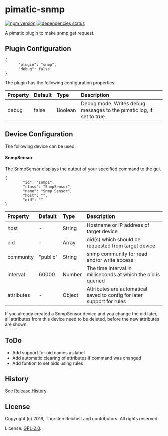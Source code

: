 # pimatic-snmp

[![npm version](https://badge.fury.io/js/pimatic-snmp.svg)](http://badge.fury.io/js/pimatic-snmp)
[![dependencies status](https://david-dm.org/thost96/pimatic-snmp/status.svg)](https://david-dm.org/thost96/pimatic-snmp)

A pimatic plugin to make snmp get request.

## Plugin Configuration
	{
          "plugin": "snmp",
          "debug": false
    }
The plugin has the following configuration properties:

| Property          | Default  | Type    | Description                                 |
|:------------------|:---------|:--------|:--------------------------------------------|
| debug             | false    | Boolean | Debug mode. Writes debug messages to the pimatic log, if set to true |


## Device Configuration
The following device can be used:

#### SnmpSensor
The SnmpSensor displays the output of your specified command to the gui. 

	{
			"id": "snmp1",
			"class": "SnmpSensor",
			"name": "Snmp Sensor",
			"host": "",			
			"oid": ""
	}

| Property          | Default  | Type    | Description                                 |
|:------------------|:---------|:--------|:--------------------------------------------|
| host              | -        | String  | Hostname or IP address of target device |
| oid	 			| - 	   | Array 	 | oid(s) which should be requested from target device |
| community			| "public" | String  | snmp community for read and/or write access  |
| interval 			| 60000    | Number  | The time interval in milliseconds at which the oid is queried |
| attributes		| -		   | Object  | Attributes are automatical saved to config for later support for rules | 

If you already created a SnmpSensor device and you change the oid later, all attributes from this device need to be deleted, before the new attributes are shown. 

## ToDo

* Add support for oid names as label
* Add automatic clearing of attributes if command was changed
* Add funtion to set oids using rules

## History

See [Release History](https://github.com/thost96/pimatic-snmp/blob/master/History.md).

## License 

Copyright (c) 2016, Thorsten Reichelt and contributors. All rights reserved.

License: [GPL-2.0](https://github.com/thost96/pimatic-snmp/blob/master/LICENSE).